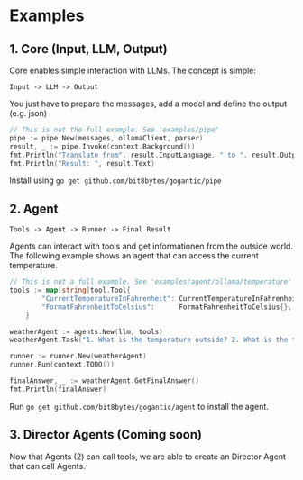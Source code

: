 # Examples

## 1. Core (Input, LLM, Output)

Core enables simple interaction with LLMs. The concept is simple:

`Input -> LLM -> Output`

You just have to prepare the messages, add a model and define the output (e.g. json)

```go
// This is not the full example. See 'examples/pipe'
pipe := pipe.New(messages, ollamaClient, parser)
result, _ := pipe.Invoke(context.Background())
fmt.Println("Translate from", result.InputLanguage, " to ", result.OutputLanguage)
fmt.Println("Result: ", result.Text)
```

Install using `go get github.com/bit8bytes/gogantic/pipe`

## 2. Agent

`Tools -> Agent -> Runner -> Final Result`

Agents can interact with tools and get informationen from the outside world. The following example shows an agent that can access the current temperature.

```go
// This is not a full example. See 'examples/agent/ollama/temperature'
tools := map[string]tool.Tool{
		"CurrentTemperatureInFahrenheit": CurrentTemperatureInFahrenheit{},
		"FormatFahrenheitToCelsius":      FormatFahrenheitToCelsius{},
	}

weatherAgent := agents.New(llm, tools)
weatherAgent.Task("1. What is the temperature outside? 2. What is the temperature in Celsius?")

runner := runner.New(weatherAgent)
runner.Run(context.TODO())

finalAnswer, _ := weatherAgent.GetFinalAnswer()
fmt.Println(finalAnswer)
```

Run `go get github.com/bit8bytes/gogantic/agent` to install the agent.

## 3. Director Agents (Coming soon)

Now that Agents (2) can call tools, we are able to create an Director Agent that can call Agents.
